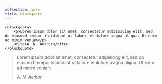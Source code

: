 ```yaml
---
collection: base
title: blockquote
---
```


```
<blockquote>
    <p>Lorem ipsum dolor sit amet, consectetur adipisicing elit, sed do eiusmod tempor incididunt ut labore et dolore magna aliqua. Ut enim ad minim veniam</p>
    <cite>A. N. Author</cite>
</blockquote>
```

<blockquote>
    <p>Lorem ipsum dolor sit amet, consectetur adipisicing elit, sed do eiusmod tempor incididunt ut labore et dolore magna aliqua. Ut enim ad minim veniam</p>
    <cite>A. N. Author</cite>
</blockquote>
